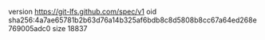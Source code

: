 version https://git-lfs.github.com/spec/v1
oid sha256:4a7ae65781b2b63d76a14b325af6bdb8c8d5808b8cc67a64ed268e769005adc0
size 18837
